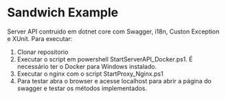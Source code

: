 # Sandwich Example
Server API contruido em dotnet core com Swagger, i18n, Custon Exception e XUnit.
Para executar:
1. Clonar repositorio
2. Executar o script em powershell StartServerAPI_Docker.ps1. É necessário ter o Docker para Windows instalado.
3. Executar o nginx com o script StartProxy_Nginx.ps1
4. Para testar abra o browser e acesse localhost para abrir a página do swagger e testar os métodos implementados.
